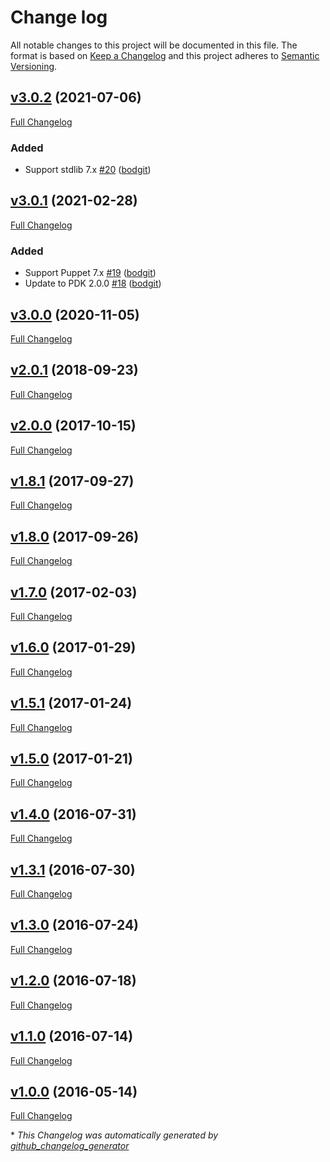 # Change log

All notable changes to this project will be documented in this file. The format is based on [Keep a Changelog](http://keepachangelog.com/en/1.0.0/) and this project adheres to [Semantic Versioning](http://semver.org).

## [v3.0.2](https://github.com/bodgit/puppet-bodgitlib/tree/v3.0.2) (2021-07-06)

[Full Changelog](https://github.com/bodgit/puppet-bodgitlib/compare/v3.0.1...v3.0.2)

### Added

- Support stdlib 7.x [\#20](https://github.com/bodgit/puppet-bodgitlib/pull/20) ([bodgit](https://github.com/bodgit))

## [v3.0.1](https://github.com/bodgit/puppet-bodgitlib/tree/v3.0.1) (2021-02-28)

[Full Changelog](https://github.com/bodgit/puppet-bodgitlib/compare/v3.0.0...v3.0.1)

### Added

- Support Puppet 7.x [\#19](https://github.com/bodgit/puppet-bodgitlib/pull/19) ([bodgit](https://github.com/bodgit))
- Update to PDK 2.0.0 [\#18](https://github.com/bodgit/puppet-bodgitlib/pull/18) ([bodgit](https://github.com/bodgit))

## [v3.0.0](https://github.com/bodgit/puppet-bodgitlib/tree/v3.0.0) (2020-11-05)

[Full Changelog](https://github.com/bodgit/puppet-bodgitlib/compare/v2.0.1...v3.0.0)

## [v2.0.1](https://github.com/bodgit/puppet-bodgitlib/tree/v2.0.1) (2018-09-23)

[Full Changelog](https://github.com/bodgit/puppet-bodgitlib/compare/v2.0.0...v2.0.1)

## [v2.0.0](https://github.com/bodgit/puppet-bodgitlib/tree/v2.0.0) (2017-10-15)

[Full Changelog](https://github.com/bodgit/puppet-bodgitlib/compare/v1.8.1...v2.0.0)

## [v1.8.1](https://github.com/bodgit/puppet-bodgitlib/tree/v1.8.1) (2017-09-27)

[Full Changelog](https://github.com/bodgit/puppet-bodgitlib/compare/v1.8.0...v1.8.1)

## [v1.8.0](https://github.com/bodgit/puppet-bodgitlib/tree/v1.8.0) (2017-09-26)

[Full Changelog](https://github.com/bodgit/puppet-bodgitlib/compare/v1.7.0...v1.8.0)

## [v1.7.0](https://github.com/bodgit/puppet-bodgitlib/tree/v1.7.0) (2017-02-03)

[Full Changelog](https://github.com/bodgit/puppet-bodgitlib/compare/v1.6.0...v1.7.0)

## [v1.6.0](https://github.com/bodgit/puppet-bodgitlib/tree/v1.6.0) (2017-01-29)

[Full Changelog](https://github.com/bodgit/puppet-bodgitlib/compare/v1.5.1...v1.6.0)

## [v1.5.1](https://github.com/bodgit/puppet-bodgitlib/tree/v1.5.1) (2017-01-24)

[Full Changelog](https://github.com/bodgit/puppet-bodgitlib/compare/v1.5.0...v1.5.1)

## [v1.5.0](https://github.com/bodgit/puppet-bodgitlib/tree/v1.5.0) (2017-01-21)

[Full Changelog](https://github.com/bodgit/puppet-bodgitlib/compare/v1.4.0...v1.5.0)

## [v1.4.0](https://github.com/bodgit/puppet-bodgitlib/tree/v1.4.0) (2016-07-31)

[Full Changelog](https://github.com/bodgit/puppet-bodgitlib/compare/v1.3.1...v1.4.0)

## [v1.3.1](https://github.com/bodgit/puppet-bodgitlib/tree/v1.3.1) (2016-07-30)

[Full Changelog](https://github.com/bodgit/puppet-bodgitlib/compare/v1.3.0...v1.3.1)

## [v1.3.0](https://github.com/bodgit/puppet-bodgitlib/tree/v1.3.0) (2016-07-24)

[Full Changelog](https://github.com/bodgit/puppet-bodgitlib/compare/v1.2.0...v1.3.0)

## [v1.2.0](https://github.com/bodgit/puppet-bodgitlib/tree/v1.2.0) (2016-07-18)

[Full Changelog](https://github.com/bodgit/puppet-bodgitlib/compare/v1.1.0...v1.2.0)

## [v1.1.0](https://github.com/bodgit/puppet-bodgitlib/tree/v1.1.0) (2016-07-14)

[Full Changelog](https://github.com/bodgit/puppet-bodgitlib/compare/v1.0.0...v1.1.0)

## [v1.0.0](https://github.com/bodgit/puppet-bodgitlib/tree/v1.0.0) (2016-05-14)

[Full Changelog](https://github.com/bodgit/puppet-bodgitlib/compare/0a5049475df9646afae97cb73107788b4a340db9...v1.0.0)



\* *This Changelog was automatically generated by [github_changelog_generator](https://github.com/github-changelog-generator/github-changelog-generator)*
